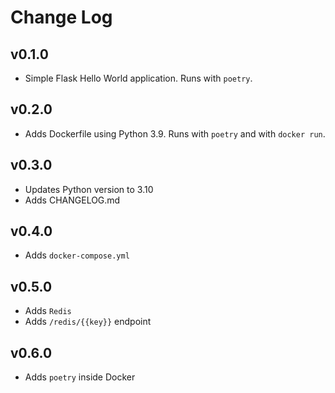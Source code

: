 # Change Log

## v0.1.0

- Simple Flask Hello World application. Runs with `poetry`.

## v0.2.0

- Adds Dockerfile using Python 3.9. Runs with `poetry` and with `docker run`.

## v0.3.0

- Updates Python version to 3.10
- Adds CHANGELOG.md

## v0.4.0

- Adds `docker-compose.yml`

## v0.5.0

- Adds `Redis`
- Adds `/redis/{{key}}` endpoint

## v0.6.0

- Adds `poetry` inside Docker
